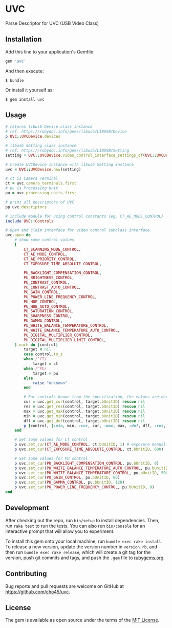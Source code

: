 # UVC

Parse Descriptor for UVC (USB Video Class)

## Installation

Add this line to your application's Gemfile:

```ruby
gem 'uvc'
```

And then execute:

    $ bundle

Or install it yourself as:

    $ gem install uvc

## Usage

```ruby
# returns libusb Device class instance
# ref. https://rubydoc.info/gems/libusb/LIBUSB/Device
p UVC::UVCDevice.devices

# libusb Setting class instance
# ref. https://rubydoc.info/gems/libusb/LIBUSB/Setting
setting = UVC::UVCDevice.video_control_interface_settings_of(UVC::UVCDevice.devices.first).first

# Create UVCDevice instance with libusb Setting instance
uvc = UVC::UVCDevice.new(setting)

# ct is Camera Terminal
ct = uvc.camera_terminals.first
# pu is Processing Unit
pu = uvc.processing_units.first

# print all descriptors of UVC
pp uvc.descriptors

# Include module for using control constants (eg. CT_AE_MODE_CONTROL)
include UVC::Controls

# Open and claim interface for video control subclass interface.
uvc.open do
	# show some control values
	[
		CT_SCANNING_MODE_CONTROL,
		CT_AE_MODE_CONTROL,
		CT_AE_PRIORITY_CONTROL,
		CT_EXPOSURE_TIME_ABSOLUTE_CONTROL,

		PU_BACKLIGHT_COMPENSATION_CONTROL,
		PU_BRIGHTNESS_CONTROL,
		PU_CONTRAST_CONTROL,
		PU_CONTRAST_AUTO_CONTROL,
		PU_GAIN_CONTROL,
		PU_POWER_LINE_FREQUENCY_CONTROL,
		PU_HUE_CONTROL,
		PU_HUE_AUTO_CONTROL,
		PU_SATURATION_CONTROL,
		PU_SHARPNESS_CONTROL,
		PU_GAMMA_CONTROL,
		PU_WHITE_BALANCE_TEMPERATURE_CONTROL,
		PU_WHITE_BALANCE_TEMPERATURE_AUTO_CONTROL,
		PU_DIGITAL_MULTIPLIER_CONTROL,
		PU_DIGITAL_MULTIPLIER_LIMIT_CONTROL,
	].each do |control|
		target = nil
		case control.to_s
		when /^CT/
			target = ct
		when /^PU/
			target = pu
		else
			raise "unknown"
		end

		# For controls known from the specification, the values are decoded.
		cur = uvc.get_cur(control, target.bUnitID) rescue nil
		res = uvc.get_res(control, target.bUnitID) rescue nil
		max = uvc.get_max(control, target.bUnitID) rescue nil
		min = uvc.get_min(control, target.bUnitID) rescue nil
		dff = uvc.get_def(control, target.bUnitID) rescue nil
		p [control, [:min, min, :cur, cur, :max, max, :def, dff, :res, res]]
	end

	# Set some values for CT control
	p uvc.set_cur(CT_AE_MODE_CONTROL, ct.bUnitID, 1) # exposure manual
	p uvc.set_cur(CT_EXPOSURE_TIME_ABSOLUTE_CONTROL, ct.bUnitID, 600)

	# Set some values for PU control
	p uvc.set_cur(PU_BACKLIGHT_COMPENSATION_CONTROL, pu.bUnitID, 0)
	p uvc.set_cur(PU_WHITE_BALANCE_TEMPERATURE_AUTO_CONTROL, pu.bUnitID, false)
	p uvc.set_cur(PU_WHITE_BALANCE_TEMPERATURE_CONTROL, pu.bUnitID, 5000)
	p uvc.set_cur(PU_GAIN_CONTROL, pu.bUnitID, 80)
	p uvc.set_cur(PU_GAMMA_CONTROL, pu.bUnitID, 120)
	p uvc.set_cur(PU_POWER_LINE_FREQUENCY_CONTROL, pu.bUnitID, 0)
end
```

## Development

After checking out the repo, run `bin/setup` to install dependencies. Then, run `rake test` to run the tests. You can also run `bin/console` for an interactive prompt that will allow you to experiment.

To install this gem onto your local machine, run `bundle exec rake install`. To release a new version, update the version number in `version.rb`, and then run `bundle exec rake release`, which will create a git tag for the version, push git commits and tags, and push the `.gem` file to [rubygems.org](https://rubygems.org).

## Contributing

Bug reports and pull requests are welcome on GitHub at https://github.com/cho45/uvc.

## License

The gem is available as open source under the terms of the [MIT License](https://opensource.org/licenses/MIT).

